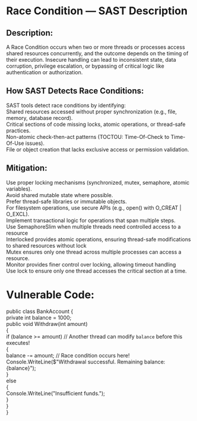 # Race Condition — SAST Description
## Description:
A Race Condition occurs when two or more threads or processes access shared resources concurrently, and the outcome depends on the timing of their execution. Insecure handling can lead to inconsistent state, data corruption, privilege escalation, or bypassing of critical logic like authentication or authorization.

## How SAST Detects Race Conditions:
SAST tools detect race conditions by identifying:\
Shared resources accessed without proper synchronization (e.g., file, memory, database record).\
Critical sections of code missing locks, atomic operations, or thread-safe practices.\
Non-atomic check-then-act patterns (TOCTOU: Time-Of-Check to Time-Of-Use issues).\
File or object creation that lacks exclusive access or permission validation.

## Mitigation:
Use proper locking mechanisms (synchronized, mutex, semaphore, atomic variables).\
Avoid shared mutable state where possible.\
Prefer thread-safe libraries or immutable objects.\
For filesystem operations, use secure APIs (e.g., open() with O_CREAT | O_EXCL).\
Implement transactional logic for operations that span multiple steps.\
Use SemaphoreSlim when multiple threads need controlled access to a resource\
Interlocked provides atomic operations, ensuring thread-safe modifications to shared resources 
without lock\
Mutex ensures only one thread across multiple processes can access a resource.\
Monitor provides finer control over locking, allowing timeout handling\
Use lock to ensure only one thread accesses the critical section at a time.


# Vulnerable Code:
public class BankAccount
{\
 private int balance = 1000;\
 public void Withdraw(int amount)\
 {\
 if (balance >= amount) // Another thread can modify `balance` before this executes!\
 {\
 balance -= amount; // Race condition occurs here!\
 Console.WriteLine($"Withdrawal successful. Remaining balance: {balance}");\
 }\
 else\
 {\
 Console.WriteLine("Insufficient funds.");\
 }\
 }\
}

